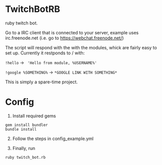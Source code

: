 # TwitchBotRB
ruby twitch bot. 

Go to a IRC client that is connected to your server, example uses irc.freenode.net (i.e. go to https://webchat.freenode.net/) 

The script will respond with the with the modules, whick are fairly easy to set up. Currently it restponds to / with:


```!hello``` -> ``` 'Hello from module, %USERNAME%'```


```!google %SOMETHING%``` -> ```*GOOGLE LINK WITH SOMETHING*``` 

This is simply a spare-time project.
# Config


1) Install required gems
```
gem install bundler
bundle install
```
2) Follow the steps in config_example.yml

3) Finally, run
```
ruby twitch_bot.rb
```